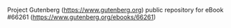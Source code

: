 Project Gutenberg (https://www.gutenberg.org) public repository for
eBook #66261 (https://www.gutenberg.org/ebooks/66261)
